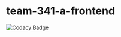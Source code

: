 # team-341-a-frontend

[![Codacy Badge](https://api.codacy.com/project/badge/Grade/8c7b065a945640598e95f5eedf474277)](https://app.codacy.com/gh/BuildForSDGCohort2/team-341-a-frontend?utm_source=github.com&utm_medium=referral&utm_content=BuildForSDGCohort2/team-341-a-frontend&utm_campaign=Badge_Grade_Settings)
